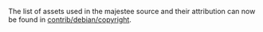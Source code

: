 The list of assets used in the majestee source and their attribution can now be found in [contrib/debian/copyright](../contrib/debian/copyright).
